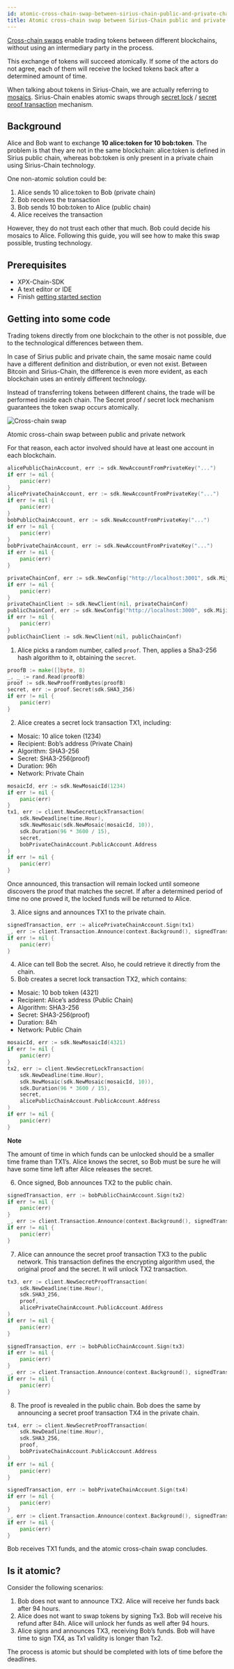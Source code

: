 ```yaml
---
id: atomic-cross-chain-swap-between-sirius-chain-public-and-private-chain
title: Atomic cross-chain swap between Sirius-Chain public and private chain
---
```


[Cross-chain swaps](../../built-in-features/cross-chain-swaps.md) enable trading tokens between different blockchains, without using an intermediary party in the process.

This exchange of tokens will succeed atomically. If some of the actors do not agree, each of them will receive the locked tokens back after a determined amount of time.

When talking about tokens in Sirius-Chain, we are actually referring to [mosaics](../../built-in-features/mosaic.md). Sirius-Chain enables atomic swaps through [secret lock](../../built-in-features/cross-chain-swaps.md#secretlocktransaction) / [secret proof transaction](../../built-in-features/cross-chain-swaps.md#secretprooftransaction) mechanism.

## Background

Alice and Bob want to exchange **10 alice:token for 10 bob:token**. The problem is that they are not in the same blockchain: alice:token is defined in Sirius public chain, whereas bob:token is only present in a private chain using Sirius-Chain technology.

One non-atomic solution could be:

1. Alice sends 10 alice:token to Bob (private chain)
2. Bob receives the transaction
3. Bob sends 10 bob:token to Alice (public chain)
4. Alice receives the transaction

However, they do not trust each other that much. Bob could decide his mosaics to Alice. Following this guide, you will see how to make this swap possible, trusting technology.

## Prerequisites

- XPX-Chain-SDK
- A text editor or IDE
- Finish [getting started section](../../getting-started/setting-up-workstation.md)

## Getting into some code

Trading tokens directly from one blockchain to the other is not possible, due to the technological differences between them.

In case of Sirius public and private chain, the same mosaic name could have a different definition and distribution, or even not exist. Between Bitcoin and Sirius-Chain, the difference is even more evident, as each blockchain uses an entirely different technology.

Instead of transferring tokens between different chains, the trade will be performed inside each chain. The Secret proof / secret lock mechanism guarantees the token swap occurs atomically.

![Cross-chain swap](/img/cross-chain-swap1.png "Cross-chain swap")

<p class=caption>Atomic cross-chain swap between public and private network</p>

For that reason, each actor involved should have at least one account in each blockchain.

<!--DOCUSAURUS_CODE_TABS-->
<!--Golang-->
```go
alicePublicChainAccount, err := sdk.NewAccountFromPrivateKey("...")
if err != nil {
    panic(err)
}
alicePrivateChainAccount, err := sdk.NewAccountFromPrivateKey("...")
if err != nil {
    panic(err)
}
bobPublicChainAccount, err := sdk.NewAccountFromPrivateKey("...")
if err != nil {
    panic(err)
}
bobPrivateChainAccount, err := sdk.NewAccountFromPrivateKey("...")
if err != nil {
    panic(err)
}

privateChainConf, err := sdk.NewConfig("http://localhost:3001", sdk.MijinTest, time.Second * 10)
if err != nil {
    panic(err)
}
privateChainClient := sdk.NewClient(nil, privateChainConf)
publicChainConf, err := sdk.NewConfig("http://localhost:3000", sdk.MijinTest, time.Second * 10)
if err != nil {
    panic(err)
}
publicChainClient := sdk.NewClient(nil, publicChainConf)
```
<!--END_DOCUSAURUS_CODE_TABS-->

1. Alice picks a random number, called `proof`. Then, applies a Sha3-256 hash algorithm to it, obtaining the `secret`.

<!--DOCUSAURUS_CODE_TABS-->
<!--Golang-->
```go
proofB := make([]byte, 8)
_, _ := rand.Read(proofB)
proof := sdk.NewProofFromBytes(proofB)
secret, err := proof.Secret(sdk.SHA3_256)
if err != nil {
    panic(err)
}
```
<!--END_DOCUSAURUS_CODE_TABS-->

2. Alice creates a secret lock transaction TX1, including:

- Mosaic: 10 alice token (1234)
- Recipient: Bob’s address (Private Chain)
- Algorithm: SHA3-256
- Secret: SHA3-256(proof)
- Duration: 96h
- Network: Private Chain

<!--DOCUSAURUS_CODE_TABS-->
<!--Golang-->
```go
mosaicId, err := sdk.NewMosaicId(1234)
if err != nil {
    panic(err)
}
tx1, err := client.NewSecretLockTransaction(
    sdk.NewDeadline(time.Hour),
    sdk.NewMosaic(sdk.NewMosaic(mosaicId, 10)),
    sdk.Duration(96 * 3600 / 15),
    secret,
    bobPrivateChainAccount.PublicAccount.Address
)
if err != nil {
    panic(err)
}
```
<!--END_DOCUSAURUS_CODE_TABS-->

Once announced, this transaction will remain locked until someone discovers the proof that matches the secret. If after a determined period of time no one proved it, the locked funds will be returned to Alice.

3. Alice signs and announces TX1 to the private chain.

<!--DOCUSAURUS_CODE_TABS-->
<!--Golang-->
```go
signedTransaction, err := alicePrivateChainAccount.Sign(tx1)
_, err := client.Transaction.Announce(context.Background(), signedTransaction)
if err != nil {
    panic(err)
}
```
<!--END_DOCUSAURUS_CODE_TABS-->


4. Alice can tell Bob the secret. Also, he could retrieve it directly from the chain.
5. Bob creates a secret lock transaction TX2, which contains:

- Mosaic: 10 bob token (4321)
- Recipient: Alice’s address (Public Chain)
- Algorithm: SHA3-256
- Secret: SHA3-256(proof)
- Duration: 84h
- Network: Public Chain

<!--DOCUSAURUS_CODE_TABS-->
<!--Golang-->
```go
mosaicId, err := sdk.NewMosaicId(4321)
if err != nil {
    panic(err)
}
tx2, err := client.NewSecretLockTransaction(
    sdk.NewDeadline(time.Hour),
    sdk.NewMosaic(sdk.NewMosaic(mosaicId, 10)),
    sdk.Duration(96 * 3600 / 15),
    secret,
    alicePublicChainAccount.PublicAccount.Address
)
if err != nil {
    panic(err)
}
```
<!--END_DOCUSAURUS_CODE_TABS-->

<div class=info>

**Note**

The amount of time in which funds can be unlocked should be a smaller time frame than TX1’s. Alice knows the secret, so Bob must be sure he will have some time left after Alice releases the secret.

</div>

6. Once signed, Bob announces TX2 to the public chain.

<!--DOCUSAURUS_CODE_TABS-->
<!--Golang-->
```go
signedTransaction, err := bobPublicChainAccount.Sign(tx2)
if err != nil {
    panic(err)
}
_, err := client.Transaction.Announce(context.Background(), signedTransaction)
if err != nil {
    panic(err)
}
```
<!--END_DOCUSAURUS_CODE_TABS-->

7. Alice can announce the secret proof transaction TX3 to the public network. This transaction defines the encrypting algorithm used, the original proof and the secret. It will unlock TX2 transaction.

<!--DOCUSAURUS_CODE_TABS-->
<!--Golang-->
```go
tx3, err := client.NewSecretProofTransaction(
    sdk.NewDeadline(time.Hour),
    sdk.SHA3_256,
    proof,
    alicePrivateChainAccount.PublicAccount.Address
)
if err != nil {
    panic(err)
}

signedTransaction, err := bobPublicChainAccount.Sign(tx3)
if err != nil {
    panic(err)
}
_, err := client.Transaction.Announce(context.Background(), signedTransaction)
if err != nil {
    panic(err)
}
```
<!--END_DOCUSAURUS_CODE_TABS-->

8. The proof is revealed in the public chain. Bob does the same by announcing a secret proof transaction TX4 in the private chain.

<!--DOCUSAURUS_CODE_TABS-->
<!--Golang-->
```go
tx4, err := client.NewSecretProofTransaction(
    sdk.NewDeadline(time.Hour),
    sdk.SHA3_256,
    proof,
    bobPrivateChainAccount.PublicAccount.Address
)
if err != nil {
    panic(err)
}

signedTransaction, err := bobPrivateChainAccount.Sign(tx4)
if err != nil {
    panic(err)
}
_, err := client.Transaction.Announce(context.Background(), signedTransaction)
if err != nil {
    panic(err)
}
```
<!--END_DOCUSAURUS_CODE_TABS-->

Bob receives TX1 funds, and the atomic cross-chain swap concludes.

## Is it atomic?

Consider the following scenarios:

<div class=cap-alpha-ol>

1. Bob does not want to announce TX2. Alice will receive her funds back after 94 hours.
2. Alice does not want to swap tokens by signing Tx3. Bob will receive his refund after 84h. Alice will unlock her funds as well after 94 hours.
3. Alice signs and announces TX3, receiving Bob’s funds. Bob will have time to sign TX4, as Tx1 validity is longer than Tx2.

The process is atomic but should be completed with lots of time before the deadlines.

</div>


